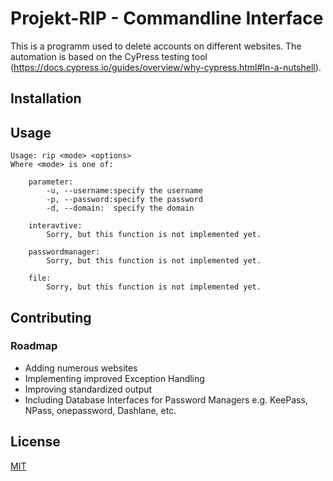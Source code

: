 # Projekt-RIP - Commandline Interface

This is a programm used to delete accounts on different websites.
The automation is based  on the CyPress testing tool (https://docs.cypress.io/guides/overview/why-cypress.html#In-a-nutshell).



## Installation

## Usage
```
Usage: rip <mode> <options>
Where <mode> is one of:

    parameter:
        -u, --username:specify the username
        -p, --password:specify the password 
        -d, --domain:  specify the domain

    interavtive:
        Sorry, but this function is not implemented yet. 
    
    passwordmanager:
        Sorry, but this function is not implemented yet. 

    file:
        Sorry, but this function is not implemented yet. 

```
## Contributing

### Roadmap
* Adding numerous websites
* Implementing improved Exception Handling
* Improving standardized output
* Including Database Interfaces for Password Managers e.g. KeePass, NPass, onepassword, Dashlane, etc.

## License
[MIT](https://choosealicense.com/licenses/mit/)
